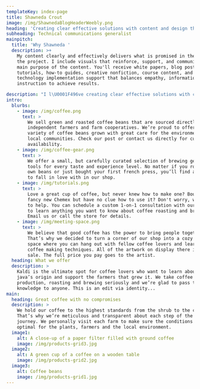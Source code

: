 ```yaml
---
templateKey: index-page
title: Shawneda Crout
image: /img/ShawnedaBlogHeaderWeebly.png
heading: 'Creating clear effective solutions with content and design thinking. '
subheading: Technical communications generalist
mainpitch:
  title: 'Why Shawneda '
  description: >+
    My content clearly and effectively delivers what is promised in the title of
    the project. I include visuals that reinforce, support, and communicate the
    main purpose of the content. You'll receive white papers, blog posts,
    tutorials, how-to guides, creative nonfiction, course content, and
    technology implementation support that balances empathy, information, and
    instruction to achieve results.  

description: "I l\U0001F496ve creating clear effective solutions with content and design. I discovered this while writing more than 20 books, designing and teaching several courses, blogging, and recording podcasts. My professional and personal experiences have taught me that clear effective communication is the foundation to achieving your goals. Self-publishing charted my unconventional path into STEM. Each story, website design, brand redesign, and book cover served as a guidepost that led to earning my Masters in English, Technical Communication with a concentration on empathetic digital experiences and instructional design."
intro:
  blurbs:
    - image: /img/coffee.png
      text: >
        We sell green and roasted coffee beans that are sourced directly from
        independent farmers and farm cooperatives. We’re proud to offer a
        variety of coffee beans grown with great care for the environment and
        local communities. Check our post or contact us directly for current
        availability.
    - image: /img/coffee-gear.png
      text: >
        We offer a small, but carefully curated selection of brewing gear and
        tools for every taste and experience level. No matter if you roast your
        own beans or just bought your first french press, you’ll find a gadget
        to fall in love with in our shop.
    - image: /img/tutorials.png
      text: >
        Love a great cup of coffee, but never knew how to make one? Bought a
        fancy new Chemex but have no clue how to use it? Don't worry, we’re here
        to help. You can schedule a custom 1-on-1 consultation with our baristas
        to learn anything you want to know about coffee roasting and brewing.
        Email us or call the store for details.
    - image: /img/meeting-space.png
      text: >
        We believe that good coffee has the power to bring people together.
        That’s why we decided to turn a corner of our shop into a cozy meeting
        space where you can hang out with fellow coffee lovers and learn about
        coffee making techniques. All of the artwork on display there is for
        sale. The full price you pay goes to the artist.
  heading: What we offer
  description: >
    Kaldi is the ultimate spot for coffee lovers who want to learn about their
    java’s origin and support the farmers that grew it. We take coffee
    production, roasting and brewing seriously and we’re glad to pass that
    knowledge to anyone. This is an edit via identity...
main:
  heading: Great coffee with no compromises
  description: >
    We hold our coffee to the highest standards from the shrub to the cup.
    That’s why we’re meticulous and transparent about each step of the coffee’s
    journey. We personally visit each farm to make sure the conditions are
    optimal for the plants, farmers and the local environment.
  image1:
    alt: A close-up of a paper filter filled with ground coffee
    image: /img/products-grid3.jpg
  image2:
    alt: A green cup of a coffee on a wooden table
    image: /img/products-grid2.jpg
  image3:
    alt: Coffee beans
    image: /img/products-grid1.jpg
---
```


